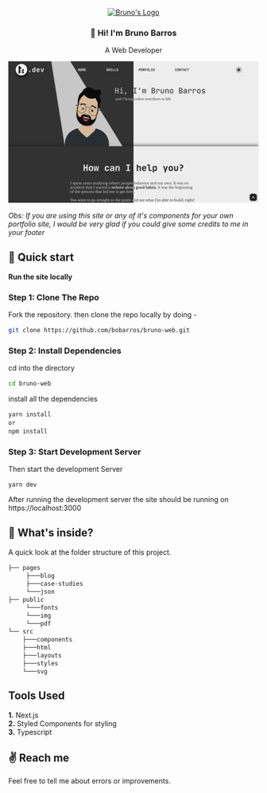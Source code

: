 <p align="center">
  <a href="https://brunobarros.dev">
    <img alt="Bruno's Logo" src="https://brunobarros.dev/img/favicon.png" width="128" />
  </a>
</p> 
<h3 align="center">👋 Hi! I'm Bruno Barros</h2>
<p align="center">A Web Developer</p>

![Bruno Barros Site Preview](./public/img/web_demo.png)

*Obs: If you are using this site or any of it's components for your own portfolio site, I would be very glad if you could give some credits to me in your footer*

## :rocket: Quick start

**Run the site locally**

### Step 1: Clone The Repo

Fork the repository. then clone the repo locally by doing -

```bash
git clone https://github.com/bobarros/bruno-web.git
```

### Step 2: Install Dependencies

cd into the directory

```bash
cd bruno-web
```

install all the dependencies
```bash
yarn install
or
npm install
```

### Step 3: Start Development Server

Then start the development Server
```
yarn dev
```
After running the development server the site should be running on https://localhost:3000


## :open_file_folder: What's inside?

A quick look at the folder structure of this project.

    ├── pages
         ├───blog
         ├───case-studies
         └───json
    ├── public
         └───fonts
         └───img
         └───pdf
    └── src
        ├───components
        ├───html
        ├───layouts
        ├───styles
        └───svg

## Tools Used

**1.** Next.js \
**2.** Styled Components for styling \
**3.** Typescript

## :v: Reach me

Feel free to tell me about errors or improvements.